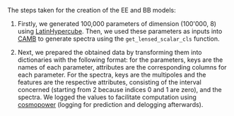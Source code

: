 The steps taken for the creation of the EE and BB models:

1. Firstly, we generated 100,000 parameters of dimension (100'000, 8) using [LatinHypercube](https://docs.scipy.org/doc/scipy/reference/generated/scipy.stats.qmc.LatinHypercube.html#scipy.stats.qmc.LatinHypercube). Then, we used these parameters as inputs into [CAMB](https://camb.readthedocs.io/en/latest/) to generate spectra using the `get_lensed_scalar_cls` function.
   
2. Next, we prepared the obtained data by transforming them into dictionaries with the following format: for the parameters, keys are the names of each parameter, attributes are the corresponding columns for each parameter. For the spectra, keys are the multipoles and the features are the respective attributes, consisting of the interval concerned (starting from 2 because indices 0 and 1 are zero), and the spectra. We logged the values to facilitate computation using [cosmopower](https://github.com/alessiospuriomancini/cosmopower) (logging for prediction and delogging afterwards).




